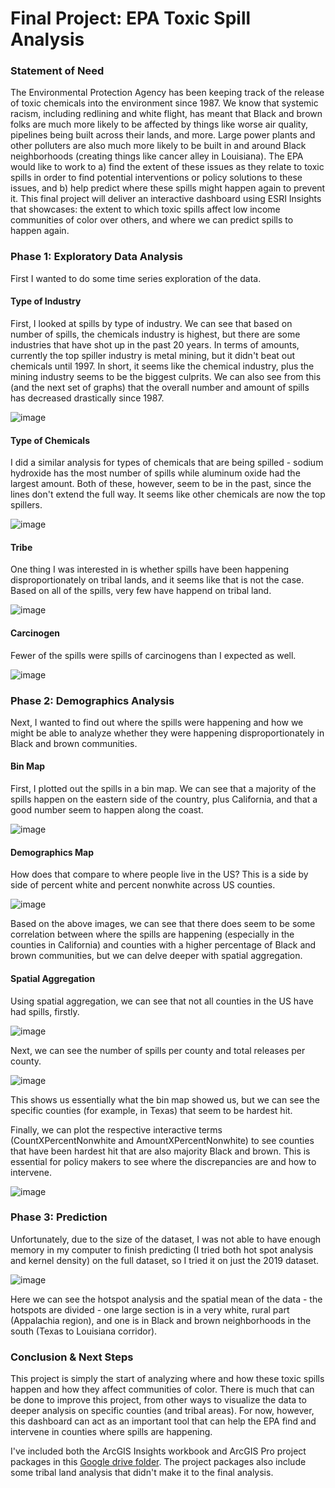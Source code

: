 # Final Project: EPA Toxic Spill Analysis

### Statement of Need

The Environmental Protection Agency has been keeping track of the release of toxic chemicals into the environment since 1987. 
We know that systemic racism, including redlining and white flight, has meant that Black and brown folks are much more likely to be affected by things like worse air quality, pipelines being built across their lands, and more.  Large power plants and other polluters are also much more likely to be built in and around Black neighborhoods (creating things like cancer alley in Louisiana). 
The EPA would like to work to a) find the extent of these issues as they relate to toxic spills in order to find potential interventions or policy solutions to these issues, and b) help predict where these spills might happen again to prevent it. 
This final project will deliver an interactive dashboard using ESRI Insights that showcases: the extent to which toxic spills affect low income communities of color over others, and where we can predict spills to happen again. 

### Phase 1: Exploratory Data Analysis

First I wanted to do some time series exploration of the data.  

#### Type of Industry 

First, I looked at spills by type of industry. We can see that based on number of spills, the chemicals industry is highest, but there are some industries that have shot up in the past 20 years. In terms of amounts, currently the top spiller industry is metal mining, but it didn't beat out chemicals until 1997. In short, it seems like the chemical industry, plus the mining industry seems to be the biggest culprits. We can also see from this (and the next set of graphs) that the overall number and amount of spills has decreased drastically since 1987. 

![image](https://user-images.githubusercontent.com/59181449/117845330-72507200-b24e-11eb-9d91-adb126a9ca76.png)

#### Type of Chemicals

I did a similar analysis for types of chemicals that are being spilled - sodium hydroxide has the most number of spills while aluminum oxide had the largest amount. Both of these, however, seem to be in the past, since the lines don't extend the full way. It seems like other chemicals are now the top spillers. 

![image](https://user-images.githubusercontent.com/59181449/117845588-b2aff000-b24e-11eb-8045-4bb1e34c1d2d.png)

#### Tribe

One thing I was interested in is whether spills have been happening disproportionately on tribal lands, and it seems like that is not the case. Based on all of the spills, very few have happend on tribal land. 

![image](https://user-images.githubusercontent.com/59181449/117845758-d6733600-b24e-11eb-884c-eb434372c06d.png)

#### Carcinogen

Fewer of the spills were spills of carcinogens than I expected as well. 

![image](https://user-images.githubusercontent.com/59181449/117845839-e559e880-b24e-11eb-9cd1-561e355f3797.png)

### Phase 2: Demographics Analysis

Next, I wanted to find out where the spills were happening and how we might be able to analyze whether they were happening disproportionately in Black and brown communities. 

#### Bin Map 

First, I plotted out the spills in a bin map. We can see that a majority of the spills happen on the eastern side of the country, plus California, and that a good number seem to happen along the coast. 

![image](https://user-images.githubusercontent.com/59181449/117846296-4d103380-b24f-11eb-8e78-ce37a3744035.png)

#### Demographics Map

How does that compare to where people live in the US? This is a side by side of percent white and percent nonwhite across US counties. 

![image](https://user-images.githubusercontent.com/59181449/117846587-96608300-b24f-11eb-983a-c64fb1794e48.png)

Based on the above images, we can see that there does seem to be some correlation between where the spills are happening (especially in the counties in California) and counties with a higher percentage of Black and brown communities, but we can delve deeper with spatial aggregation. 

#### Spatial Aggregation

Using spatial aggregation, we can see that not all counties in the US have had spills, firstly.

![image](https://user-images.githubusercontent.com/59181449/117849995-df660680-b252-11eb-8594-0d6f6184869e.png)

Next, we can see the number of spills per county and total releases per county. 

![image](https://user-images.githubusercontent.com/59181449/117850127-03c1e300-b253-11eb-997b-d512e985e820.png)

This shows us essentially what the bin map showed us, but we can see the specific counties (for example, in Texas) that seem to be hardest hit. 

Finally, we can plot the respective interactive terms (CountXPercentNonwhite and AmountXPercentNonwhite) to see counties that have been hardest hit that are also majority Black and brown. This is essential for policy makers to see where the discrepancies are and how to intervene.

![image](https://user-images.githubusercontent.com/59181449/117850402-41267080-b253-11eb-9045-0b9157257f94.png)

### Phase 3: Prediction

Unfortunately, due to the size of the dataset, I was not able to have enough memory in my computer to finish predicting (I tried both hot spot analysis and kernel density) on the full dataset, so I tried it on just the 2019 dataset. 

![image](https://user-images.githubusercontent.com/59181449/117854574-9ebcbc00-b257-11eb-9c93-debbbcc1a5e5.png)

Here we can see the hotspot analysis and the spatial mean of the data - the hotspots are divided - one large section is in a very white, rural part (Appalachia region), and one is in Black and brown neighborhoods in the south (Texas to Louisiana corridor). 

### Conclusion & Next Steps

This project is simply the start of analyzing where and how these toxic spills happen and how they affect communities of color. There is much that can be done to improve this project, from other ways to visualize the data to deeper analysis on specific counties (and tribal areas). For now, however, this dashboard can act as an important tool that can help the EPA find and intervene in counties where spills are happening. 

I've included both the ArcGIS Insights workbook and ArcGIS Pro project packages in this [Google drive folder](https://drive.google.com/drive/folders/1JHt5VCljMIQiE7bmgqAh_kGN4VJMKzVJ?usp=sharing). The project packages also include some tribal land analysis that didn't make it to the final analysis. 

